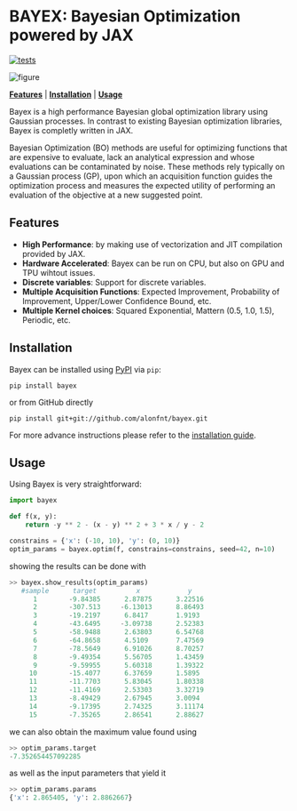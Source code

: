# BAYEX: Bayesian Optimization powered by JAX
[![tests](https://github.com/alonfnt/bayex/actions/workflows/tests.yml/badge.svg)](https://github.com/alonfnt/bayex/actions/workflows/tests.yml)

![figure](https://github.com/alonfnt/bayex/assets/38870744/467c7594-d3e0-4eb7-80ea-a738277312a3)

[**Features**](#features)
| [**Installation**](#installation)
| [**Usage**](#usage)

Bayex is a high performance Bayesian global optimization library using Gaussian processes.
In contrast to existing Bayesian optimization libraries, Bayex is completly written in JAX.

Bayesian Optimization (BO) methods are useful for optimizing functions that are expensive to evaluate, lack an analytical expression and whose evaluations can be contaminated by noise.
These methods rely typically on a Gaussian process (GP), upon which an acquisition function guides the optimization process and measures the expected utility of performing an evaluation of the objective at a new suggested point.

## Features<a id="features"></a>
- **High Performance**: by making use of vectorization and JIT compilation provided by JAX.
- **Hardware Accelerated**: Bayex can be run on CPU, but also on GPU and TPU wihtout issues.
- **Discrete variables**: Support for discrete variables.
- **Multiple Acquisition Functions**: Expected Improvement, Probability of Improvement, Upper/Lower Confidence Bound, etc.
- **Multiple Kernel choices**: Squared Exponential, Mattern (0.5, 1.0, 1.5), Periodic, etc.
<!-- - **Parallel**: Parallelizable to multiple XLA devices (TO DO) -->

## Installation<a id="installation"></a>
Bayex can be installed using [PyPI](https://pypi.org/project/bayex/) via `pip`:
```
pip install bayex
```
or from GitHub directly
```
pip install git+git://github.com/alonfnt/bayex.git
```
For more advance instructions please refer to the [installation guide](INSTALLATION.md).

## Usage<a id="usage"></a>
Using Bayex is very straightforward:
```python
import bayex

def f(x, y):
    return -y ** 2 - (x - y) ** 2 + 3 * x / y - 2

constrains = {'x': (-10, 10), 'y': (0, 10)}
optim_params = bayex.optim(f, constrains=constrains, seed=42, n=10)
```
showing the results can be done with
```python
>> bayex.show_results(optim_params)
   #sample      target          x            y
      1        -9.84385      2.87875      3.22516
      2        -307.513     -6.13013      8.86493
      3        -19.2197      6.8417       1.9193
      4        -43.6495     -3.09738      2.52383
      5        -58.9488      2.63803      6.54768
      6        -64.8658      4.5109       7.47569
      7        -78.5649      6.91026      8.70257
      8        -9.49354      5.56705      1.43459
      9        -9.59955      5.60318      1.39322
     10        -15.4077      6.37659      1.5895
     11        -11.7703      5.83045      1.80338
     12        -11.4169      2.53303      3.32719
     13        -8.49429      2.67945      3.0094
     14        -9.17395      2.74325      3.11174
     15        -7.35265      2.86541      2.88627
```
we can also obtain the maximum value found using
```python
>> optim_params.target
-7.352654457092285
```
as well as the input parameters that yield it
```python
>> optim_params.params
{'x': 2.865405, 'y': 2.8862667}
```
